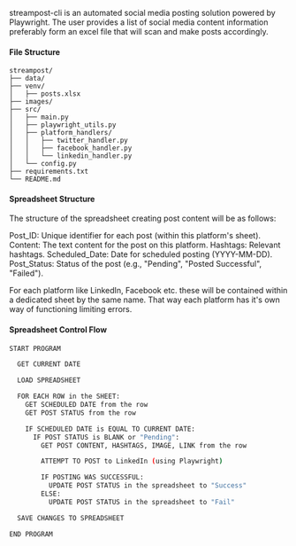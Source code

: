 streampost-cli is an automated social media posting solution powered by Playwright. The user provides a list of social media content information preferably form an excel file that will scan and make posts accordingly. 

#### File Structure
```
streampost/
├── data/
├── venv/
│   ├── posts.xlsx
├── images/
├── src/
│   ├── main.py
│   ├── playwright_utils.py
│   ├── platform_handlers/
│   │   ├── twitter_handler.py
│   │   ├── facebook_handler.py
│   │   └── linkedin_handler.py
│   └── config.py
├── requirements.txt
└── README.md
```


#### Spreadsheet Structure
The structure of the spreadsheet creating post content will be as follows:

Post_ID: Unique identifier for each post (within this platform's sheet).
Content: The text content for the post on this platform.
Hashtags: Relevant hashtags.
Scheduled_Date: Date for scheduled posting (YYYY-MM-DD).
Post_Status: Status of the post (e.g., "Pending", "Posted Successful", "Failed").

For each platform like LinkedIn, Facebook etc. these will be contained within a dedicated sheet by the same name. That way each platform has it's own way of functioning limiting errors.


#### Spreadsheet Control Flow
```bash
START PROGRAM

  GET CURRENT DATE

  LOAD SPREADSHEET

  FOR EACH ROW in the SHEET:
    GET SCHEDULED DATE from the row
    GET POST STATUS from the row

    IF SCHEDULED DATE is EQUAL TO CURRENT DATE:
      IF POST STATUS is BLANK or "Pending":
        GET POST CONTENT, HASHTAGS, IMAGE, LINK from the row

        ATTEMPT TO POST to LinkedIn (using Playwright)

        IF POSTING WAS SUCCESSFUL:
          UPDATE POST STATUS in the spreadsheet to "Success"
        ELSE:
          UPDATE POST STATUS in the spreadsheet to "Fail"

  SAVE CHANGES TO SPREADSHEET

END PROGRAM
```